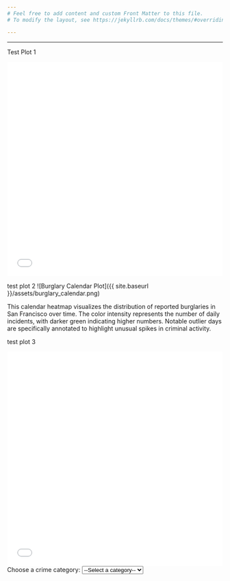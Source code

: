 ```yaml
---
# Feel free to add content and custom Front Matter to this file.
# To modify the layout, see https://jekyllrb.com/docs/themes/#overriding-theme-defaults

---
```

---

Test Plot 1

<div style="width: 100%; height: 500px;">
  <iframe src="{{ site.baseurl }}/assets/burglary_heatmap.html" frameborder="0" width="100%" height="100%"></iframe>
</div>

test plot 2
![Burglary Calendar Plot]({{ site.baseurl }}/assets/burglary_calendar.png)

This calendar heatmap visualizes the distribution of reported burglaries in San Francisco over time. The color intensity represents the number of daily incidents, with darker green indicating higher numbers. Notable outlier days are specifically annotated to highlight unusual spikes in criminal activity.

test plot 3
<div style="width: 100%; height: 500px;">
  <iframe src="{{ site.baseurl }}/assets/crime_growth.html" frameborder="0" width="100%" height="100%"></iframe>
</div>

<div>
  <label for="crime-category-selector">Choose a crime category:</label>
  <select id="crime-category-selector" onchange="updateImage(this.value);">
    <option value="#">--Select a category--</option>
    <option value="https://mrmustii.github.io/assets/calplots/assault_2020_calplot.png">Assault</option>
    <option value="https://mrmustii.github.io/assets/calplots/burglary_2020_calplot.png">Burglary</option>
    <option value="https://mrmustii.github.io/assets/calplots/drug_narcotic_2020_calplot.png">Drugs/Narcotics</option>
    <option value="https://mrmustii.github.io/assets/calplots/larceny_theft_2020_calplot.png">Larceny/Theft</option>
    <option value="https://mrmustii.github.io/assets/calplots/prostitution_2020_calplot.png">Prostitution</option>
    <option value="https://mrmustii.github.io/assets/calplots/robbery_2020_calplot.png">Robbery</option>
    <option value="https://mrmustii.github.io/assets/calplots/stolen_property_2020_calplot.png">Stolen Property</option>
    <option value="https://mrmustii.github.io/assets/calplots/vandalism_2020_calplot.png">Vandalism</option>
    <option value="https://mrmustii.github.io/assets/calplots/vehicle_theft_2020_calplot.png">Vehicle Theft</option>
    <option value="https://mrmustii.github.io/assets/calplots/weapon_laws_2020_calplot.png">Weapon Laws</option>
    <option value="https://mrmustii.github.io/assets/calplots/other_offenses_2020_calplot.png">Other Offenses</option>
  </select>
</div>

<div id="crime-category-image" style="margin-top: 20px;">
  <img src="#" alt="Select a category to view the plot" style="width: 100%; max-height: 500px; display: none;" id="crime-image">
</div>

<script>
  function updateImage(imageUrl) {
    const imgElement = document.getElementById('crime-image');
    if (imageUrl === "#") {
      imgElement.style.display = "none";
    } else {
      imgElement.src = imageUrl;
      imgElement.style.display = "block";
    }
  }
</script>
